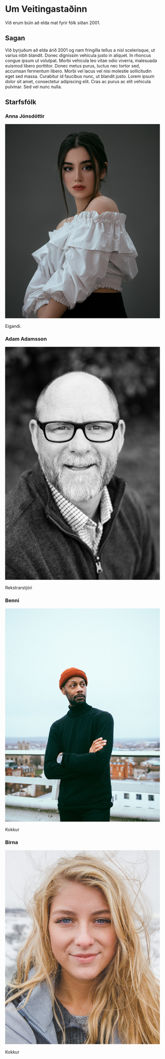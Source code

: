 # Um Veitingastaðinn

Við erum búin að elda mat fyrir fólk síðan 2001.

## Sagan

Við byrjuðum að elda árið 2001 og nam fringilla tellus a nisl scelerisque, ut varius nibh blandit. Donec dignissim vehicula justo in aliquet. In rhoncus congue ipsum ut volutpat. Morbi vehicula leo vitae odio viverra, malesuada euismod libero porttitor. Donec metus purus, luctus nec tortor sed, accumsan fermentum libero. Morbi vel lacus vel nisi molestie sollicitudin eget sed massa. Curabitur id faucibus nunc, ut blandit justo. Lorem ipsum dolor sit amet, consectetur adipiscing elit. Cras ac purus ac elit vehicula pulvinar. Sed vel nunc nulla.

## Starfsfólk

### Anna Jónsdóttir

![](../myndir/anna.jpg)

Eigandi.

### Adam Adamsson

![](../myndir/adam.jpg)

Rekstrarstjóri

### Benni

![](../myndir/benni.jpg)

Kokkur

### Birna

![](../myndir/birna.jpg)

Kokkur